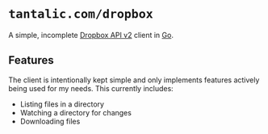 # `tantalic.com/dropbox`

A simple, incomplete [Dropbox API v2][db-api] client in [Go][go].

## Features

The client is intentionally kept simple and only implements features actively being used for my needs. This currently includes:

- Listing files in a directory
- Watching a directory for changes
- Downloading files

[go]: https://golang.org
[db-api]: https://www.dropbox.com/developers/documentation/http/overview
